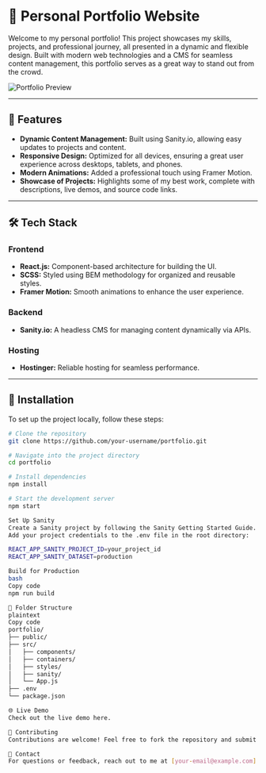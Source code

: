 # 🌟 Personal Portfolio Website  

Welcome to my personal portfolio! This project showcases my skills, projects, and professional journey, all presented in a dynamic and flexible design. Built with modern web technologies and a CMS for seamless content management, this portfolio serves as a great way to stand out from the crowd.  

![Portfolio Preview](https://github.com/user-attachments/assets/9650abd3-0231-4cc7-9f28-539f4abb426e)  

---

## 🚀 Features  

- **Dynamic Content Management:** Built using Sanity.io, allowing easy updates to projects and content.  
- **Responsive Design:** Optimized for all devices, ensuring a great user experience across desktops, tablets, and phones.  
- **Modern Animations:** Added a professional touch using Framer Motion.  
- **Showcase of Projects:** Highlights some of my best work, complete with descriptions, live demos, and source code links.  

---

## 🛠️ Tech Stack  

### Frontend  
- **React.js:** Component-based architecture for building the UI.  
- **SCSS:** Styled using BEM methodology for organized and reusable styles.  
- **Framer Motion:** Smooth animations to enhance the user experience.  

### Backend  
- **Sanity.io:** A headless CMS for managing content dynamically via APIs.  

### Hosting  
- **Hostinger:** Reliable hosting for seamless performance.  

---

## 🚀 Installation  

To set up the project locally, follow these steps:

```bash
# Clone the repository
git clone https://github.com/your-username/portfolio.git

# Navigate into the project directory
cd portfolio

# Install dependencies
npm install

# Start the development server
npm start

Set Up Sanity
Create a Sanity project by following the Sanity Getting Started Guide.
Add your project credentials to the .env file in the root directory:

REACT_APP_SANITY_PROJECT_ID=your_project_id
REACT_APP_SANITY_DATASET=production

Build for Production
bash
Copy code
npm run build

📂 Folder Structure
plaintext
Copy code
portfolio/  
├── public/  
├── src/  
│   ├── components/  
│   ├── containers/  
│   ├── styles/  
│   ├── sanity/  
│   └── App.js  
├── .env  
└── package.json

🌐 Live Demo
Check out the live demo here.

🤝 Contributing
Contributions are welcome! Feel free to fork the repository and submit a pull request.

📧 Contact
For questions or feedback, reach out to me at [your-email@example.com].

